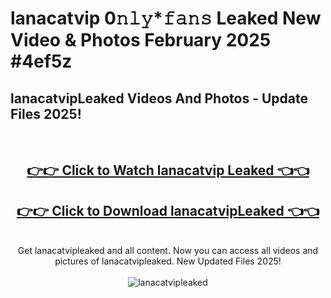 # lanacatvip 0𝚗𝚕𝚢*𝚏𝚊𝚗𝚜 Leaked New Video & Photos February 2025 #4ef5z

<h2>lanacatvipLeaked Videos And Photos - Update Files 2025!</h2>
<br>
<div align="center">
<h2><a href="https://mediaupload.pro?title=lanacatvip&ref=11F" rel="nofollow">👉👉 Click to Watch lanacatvip Leaked 👈👈</a></h2>
<h2><a href="https://mediaupload.pro?title=lanacatvip&ref=11F" rel="nofollow">👉👉 Click to Download lanacatvipLeaked 👈👈</a></h2>
<br>
Get lanacatvipleaked and all content. Now you can access all videos and pictures of lanacatvipleaked. New Updated Files 2025!
<br>
<br>
<a href="https://mediaupload.pro?title=lanacatvip&ref=11F" rel="nofollow" data-target="animated-image.originalLink"><img src="https://i.ibb.co/Gkj2r4b/banner.png" alt="lanacatvipleaked" style="max-width: 100%; display: inline-block;" data-target="animated-image.originalImage"></a>
</div>
<br>

